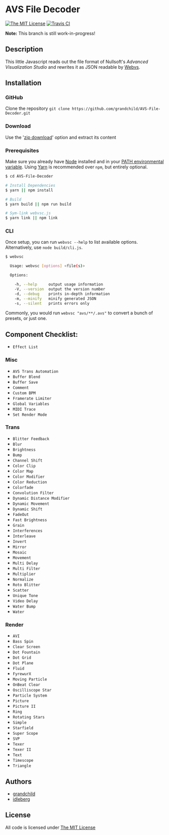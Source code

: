 # AVS File Decoder

[![The MIT License](https://img.shields.io/badge/license-MIT-orange.svg?style=flat-square)](http://opensource.org/licenses/MIT)
[![Travis CI](https://img.shields.io/travis/grandchild/AVS-File-Decoder/typescript.svg?style=flat-square)](https://travis-ci.org/grandchild/AVS-File-Decoder)

**Note:** This branch is still work-in-progress!

## Description

This little Javascript reads out the file format of Nullsoft's _Advanced Visualization Studio_ and rewrites it as JSON readable by [Webvs](https://github.com/azeem/webvs).

## Installation

### GitHub

Clone the repository `git clone https://github.com/grandchild/AVS-File-Decoder.git`

### Download

Use the '[zip download](https://github.com/grandchild/AVS-File-Decoder/archive/typescript.zip)' option and extract its content

### Prerequisites

Make sure you already have [Node](https://nodejs.org) installed and in your [PATH environmental variable](https://superuser.com/questions/284342/what-are-path-and-other-environment-variables-and-how-can-i-set-or-use-them/284351#284351). Using [Yarn](https://yarnpkg.com/) is recommended over `npm`, but entirely optional.

```sh
$ cd AVS-File-Decoder

# Install Dependencies
$ yarn || npm install

# Build
$ yarn build || npm run build

# Sym-link webvsc.js
$ yarn link || npm link
```

### CLI

Once setup, you can run `webvsc --help` to list available options. Alternatively, use `node build/cli.js`.

```sh
$ webvsc

  Usage: webvsc [options] <file(s)>

  Options:

    -h, --help     output usage information
    -V, --version  output the version number
    -d, --debug    prints in-depth information
    -m, --minify   minify generated JSON
    -s, --silent   prints errors only
```

Commonly, you would run `webvsc "avs/**/.avs"` to convert a bunch of presets, or just one.

## Component Checklist:

- `Effect List`

### Misc
- `AVS Trans Automation`
- `Buffer Blend`
- `Buffer Save`
- `Comment`
- `Custom BPM`
- `Framerate Limiter`
- `Global Variables`
- `MIDI Trace`
- `Set Render Mode`

### Trans
- `Blitter Feedback`
- `Blur`
- `Brightness`
- `Bump`
- `Channel Shift`
- `Color Clip`
- `Color Map`
- `Color Modifier`
- `Color Reduction`
- `Colorfade`
- `Convolution Filter`
- `Dynamic Distance Modifier`
- `Dynamic Movement`
- `Dynamic Shift`
- `FadeOut`
- `Fast Brightness`
- `Grain`
- `Interferences`
- `Interleave`
- `Invert`
- `Mirror`
- `Mosaic`
- `Movement`
- `Multi Delay`
- `Multi Filter`
- `Multiplier`
- `Normalize`
- `Roto Blitter`
- `Scatter`
- `Unique Tone`
- `Video Delay`
- `Water Bump`
- `Water`

### Render
- `AVI`
- `Bass Spin`
- `Clear Screen`
- `Dot Fountain`
- `Dot Grid`
- `Dot Plane`
- `Fluid`
- `FyrewurX`
- `Moving Particle`
- `OnBeat Clear`
- `Oscilliscope Star`
- `Particle System`
- `Picture`
- `Picture II`
- `Ring`
- `Rotating Stars`
- `Simple`
- `Starfield`
- `Super Scope`
- `SVP`
- `Texer`
- `Texer II`
- `Text`
- `Timescope`
- `Triangle`


## Authors

* [grandchild](https://github.com/grandchild)
* [idleberg](https://github.com/idleberg)

## License

All code is licensed under [The MIT License](http://opensource.org/licenses/MIT)

